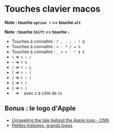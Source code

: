 # Touches clavier macos

**Note : touche `option ⌥` == touche `alt`**

**Note : touche `Shift` == touche `⇧`**

- Touches à connaître : `? , . ; : ! @`
- Touches à connaître : `+ - * / = %`
- Touches à connaître : `_ < > ' " $ €`
- `\` => `⌥ ⇧ /`
- `~` => `⌥ n`
- `|` => `⌥ ⇧ L`
- `[` => `⌥ ⇧ (`
- `]` => `⌥ ⇧ )`
- `{` => `⌥ (`
- `}` => `⌥ )`
- `` ` `` => `` ` `` avec `£` à côté de `ù%`

## Bonus : le logo d'Apple

- [Unraveling the tale behind the Apple logo - CNN](https://edition.cnn.com/2011/10/06/opinion/apple-logo/)
- [Petites histoires, grands logos](https://www.01net.com/actualites/petites-histoires-grands-logos-561794.html)

